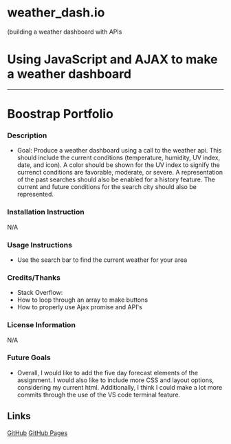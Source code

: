 # weather_dash.io

(building a weather dashboard with APIs

# Using JavaScript and AJAX to make a weather dashboard

---

# Boostrap Portfolio

### Description

- Goal: Produce a weather dashboard using a call to the weather api.
  This should include the current conditions (temperature, humidity,
  UV index, date, and icon). A color should be shown for the UV index to signify
  the currenct conditions are favorable, moderate, or severe. A representation of the past searches should also be enabled for a history feature. The current and
  future conditions for the search city should also be represented.

### Installation Instruction

N/A

### Usage Instructions

- Use the search bar to find the current weather for your area

### Credits/Thanks

- Stack Overflow:
- How to loop through an array to make buttons
- How to properly use Ajax promise and API's

### License Information

N/A

### Future Goals

- Overall, I would like to add the five day forecast elements of the
  assignment. I would also like to include more CSS and layout options, considering
  my current html. Additionally, I think I could make a lot more commits
  through the use of the VS code terminal feature.

## Links

[GitHub](https://github.com/Josly025/weather_dash.io.git)
[GitHub Pages](https://josly025.github.io/weather_dash.io/)
